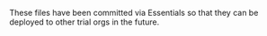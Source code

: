 These files have been committed via Essentials so that they can be deployed to other trial orgs in the future.
